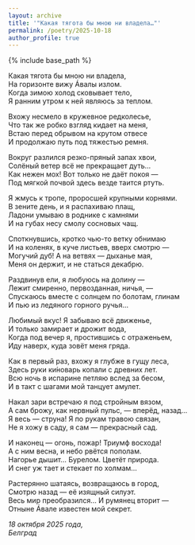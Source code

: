 ```yaml
---
layout: archive
title: '"Какая тягота бы мною ни владела…"'
permalink: /poetry/2025-10-18
author_profile: true
---
```


{% include base_path %}

Какая тягота бы мною ни владела, <br>
На горизонте вижу Áвалы излом. <br>
Когда зимою холод сковывает тело, <br>
Я ранним утром к ней являюсь за теплом. <br>

Вхожу несмело в кружевное редколесье, <br>
Что так же робко взгляд кидает на меня, <br>
Встаю перед обрывом на крутом отвесе <br>
И продолжаю путь под тяжестью ремня. <br>

Вокруг разлился резко-пряный запах хвои, <br>
Солёный ветер всё не прекращает дуть… <br>
Как нежен мох! Вот только не даёт покоя — <br>
Под мягкой почвой здесь везде таится ртуть. <br>

Я жмусь к тропе, проросшей крупными корнями. <br>
В зените день, и я распахиваю плащ, <br>
Ладони умываю в роднике с камнями <br>
И на губах несу смолу сосновых чащ. <br>

Споткнувшись, кротко чью-то ветку обнимаю <br>
И на коленях, в куче листьев, вверх смотрю — <br>
Могучий дуб! А на ветвях — дыханье мая, <br>
Меня он держит, и не статься декабрю. <br>

Раздвинув ели, я любуюсь на долину — <br>
Лежит смиренно, первозданная, ничья, — <br>
Спускаюсь вместе с солнцем по болотам, глинам <br>
И пью из ледяного горного ручья… <br>

Любимый вкус! Я забываю всё движенье, <br>
И только замирает и дрожит вода, <br>
Когда под вечер я, простившись с отраженьем, <br>
Иду наверх, куда зовёт меня гряда. <br>

Как в первый раз, вхожу я глубже в гущу леса, <br>
Здесь руки ки́новарь копали с древних лет. <br>
Всю ночь в испарине петляю вслед за бесом, <br>
И в такт с шагами мой танцует амулет. <br>

Накал зари встречаю я под стройным вязом, <br>
А сам брожу, как нервный пульс, — вперёд, назад… <br>
Я весь — струна! Я по рукам травою связан, <br>
Не я хожу в саду, я сам — прекрасный сад. <br>

И наконец — огонь, пожар! Триумф восхода! <br>
А с ним весна, и небо рвётся пополам. <br>
Нагорье дышит… Бурелом. Цветёт природа. <br>
И снег уж тает и стекает по холмам… <br>

Растерянно шатаясь, возвращаюсь в город, <br>
Смотрю назад — её изящный силуэт. <br>
Весь мир преобразился... И румянец вторит — <br>
Отныне Áвале известен мой секрет. <br>

<i>18 октября 2025 года,</i> <br>
<i>Белград</i>